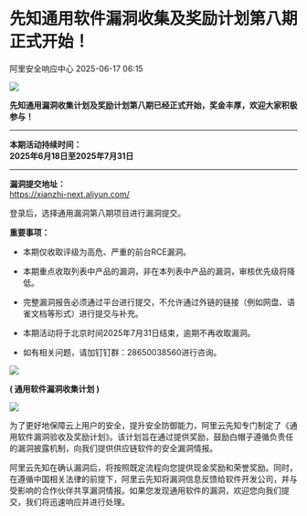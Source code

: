 #  先知通用软件漏洞收集及奖励计划第八期 正式开始！  
 阿里安全响应中心   2025-06-17 06:15  
  
![](https://mmbiz.qpic.cn/mmbiz_jpg/tCS9QJPdcGePWmcoTHKnjS5Ry9FQ0TyWCrHAJvxLKwPSmXficYjqkiaV05uJziatuib52NlF2g28feern84tamLLXA/640?wx_fmt=jpeg&from=appmsg "")  
  
**先知通用漏洞收集计划及奖励计划第八期已经正式开始，奖金丰厚，欢迎大家积极参与！**  
  
****  
**本期活动持续时间：**  
**2025年6月18日至2025年7月31日**  
  
****  
**漏洞提交地址：**  
https://xianzhi-next.aliyun.com/  
  
登录后，选择通用漏洞第八期项目进行漏洞提交。  
  
  
**重要事项：**  
  
- 本期仅收取评级为高危、严重的前台RCE漏洞。  
  
- 本期重点收取列表中产品的漏洞，非在本列表中产品的漏洞，审核优先级将降低。  
  
- 完整漏洞报告必须通过平台进行提交，不允许通过外链的链接（例如网盘、语雀文档等形式）进行提交与补充。  
  
- 本期活动将于北京时间2025年7月31日结束，逾期不再收取漏洞。  
  
- 如有相关问题，请加钉钉群：28650038560进行咨询。  
  
  
  
![](https://mmbiz.qpic.cn/mmbiz_gif/tCS9QJPdcGcxoV5FtxxRnrJcePaJ5EOqeGVJziaXEDiahznsBGJGEia30Yt1yr1G2tNRgAehK83xzaaiadGzPDREeg/640?wx_fmt=gif&from=appmsg "")  
  
**( 通用软件漏洞收集计划 )**  
  
![](https://mmbiz.qpic.cn/mmbiz_gif/tCS9QJPdcGcxoV5FtxxRnrJcePaJ5EOqeGVJziaXEDiahznsBGJGEia30Yt1yr1G2tNRgAehK83xzaaiadGzPDREeg/640?wx_fmt=gif&from=appmsg "")  
  
  
  
为了更好地保障云上用户的安全，提升安全防御能力，阿里云先知专门制定了《通用软件漏洞验收及奖励计划》。该计划旨在通过提供奖励，鼓励白帽子遵循负责任的漏洞披露机制，向我们提供供应链软件的安全漏洞情报。  
  
阿里云先知在确认漏洞后，将按照既定流程向您提供现金奖励和荣誉奖励。同时，在遵循中国相关法律的前提下，阿里云先知将漏洞信息反馈给软件开发公司，并与受影响的合作伙伴共享漏洞情报。如果您发现通用软件的漏洞，欢迎您向我们提交，我们将迅速响应并进行处理。  
  
  
  
  
